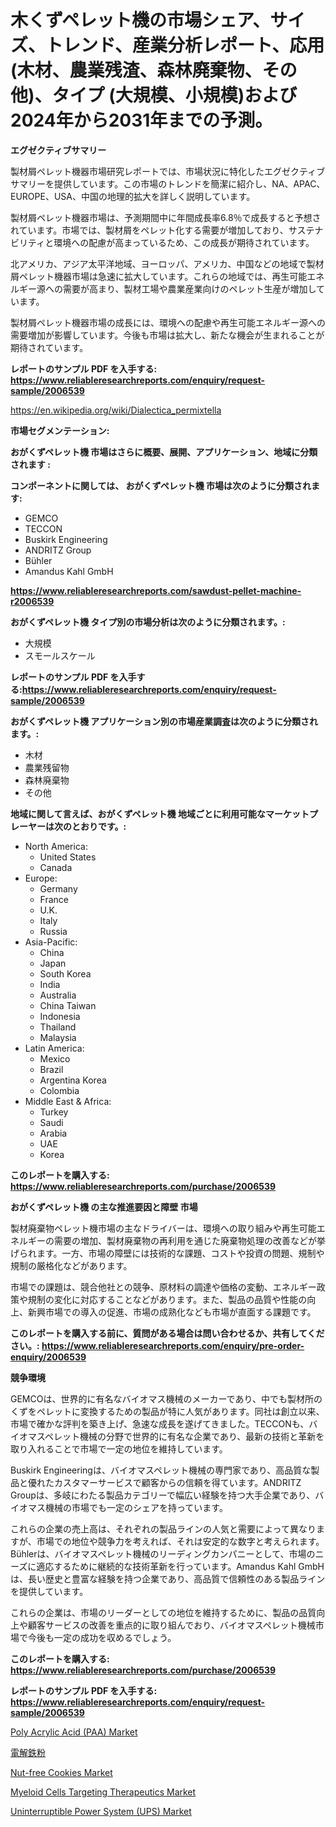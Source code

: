 <p><h1>木くずペレット機の市場シェア、サイズ、トレンド、産業分析レポート、応用 (木材、農業残渣、森林廃棄物、その他)、タイプ (大規模、小規模)および2024年から2031年までの予測。</h1></p><p><strong>エグゼクティブサマリー</strong></p>
<p><p>製材屑ペレット機器市場研究レポートでは、市場状況に特化したエグゼクティブサマリーを提供しています。この市場のトレンドを簡潔に紹介し、NA、APAC、EUROPE、USA、中国の地理的拡大を詳しく説明しています。</p><p>製材屑ペレット機器市場は、予測期間中に年間成長率6.8％で成長すると予想されています。市場では、製材屑をペレット化する需要が増加しており、サステナビリティと環境への配慮が高まっているため、この成長が期待されています。</p><p>北アメリカ、アジア太平洋地域、ヨーロッパ、アメリカ、中国などの地域で製材屑ペレット機器市場は急速に拡大しています。これらの地域では、再生可能エネルギー源への需要が高まり、製材工場や農業産業向けのペレット生産が増加しています。</p><p>製材屑ペレット機器市場の成長には、環境への配慮や再生可能エネルギー源への需要増加が影響しています。今後も市場は拡大し、新たな機会が生まれることが期待されています。</p></p>
<p><strong>レポートのサンプル PDF を入手する: <a href="https://www.reliableresearchreports.com/enquiry/request-sample/2006539">https://www.reliableresearchreports.com/enquiry/request-sample/2006539</a></strong></p>
<p><a href="https://en.wikipedia.org/wiki/Dialectica_permixtella">https://en.wikipedia.org/wiki/Dialectica_permixtella</a></p>
<p><strong>市場セグメンテーション:</strong></p>
<p><strong> おがくずペレット機 市場はさらに概要、展開、アプリケーション、地域に分類されます :</strong></p>
<p><strong>コンポーネントに関しては、 おがくずペレット機 市場は次のように分類されます:</strong></p>
<p><ul><li>GEMCO</li><li>TECCON</li><li>Buskirk Engineering</li><li>ANDRITZ Group</li><li>Bühler</li><li>Amandus Kahl GmbH</li></ul></p>
<p><strong><a href="https://www.reliableresearchreports.com/sawdust-pellet-machine-r2006539">https://www.reliableresearchreports.com/sawdust-pellet-machine-r2006539</a></strong></p>
<p><strong> おがくずペレット機 タイプ別の市場分析は次のように分類されます。:</strong></p>
<p><ul><li>大規模</li><li>スモールスケール</li></ul></p>
<p><strong>レポートのサンプル PDF を入手する:<a href="https://www.reliableresearchreports.com/enquiry/request-sample/2006539">https://www.reliableresearchreports.com/enquiry/request-sample/2006539</a></strong></p>
<p><strong> おがくずペレット機 アプリケーション別の市場産業調査は次のように分類されます。:</strong></p>
<p><ul><li>木材</li><li>農業残留物</li><li>森林廃棄物</li><li>その他</li></ul></p>
<p><strong>地域に関して言えば、おがくずペレット機 地域ごとに利用可能なマーケットプレーヤーは次のとおりです。:</strong></p>
<p><ul>
    <li>
        North America:
        <ul>
            <li>United States</li>
            <li>Canada</li>
        </ul>
    </li>
    <li>
        Europe:
        <ul>
            <li>Germany</li>
            <li>France</li>
            <li>U.K.</li>
            <li>Italy</li>
            <li>Russia</li>
        </ul>
    </li>
    <li>
        Asia-Pacific:
        <ul>
            <li>China</li>
            <li>Japan</li>
            <li>South Korea</li>
            <li>India</li>
            <li>Australia</li>
            <li>China Taiwan</li>
            <li>Indonesia</li>
            <li>Thailand</li>
            <li>Malaysia</li>
        </ul>
    </li>
    <li>
        Latin America:
        <ul>
            <li>Mexico</li>
            <li>Brazil</li>
            <li>Argentina Korea</li>
            <li>Colombia</li>
        </ul>
    </li>
    <li>
        Middle East & Africa:
        <ul>
            <li>Turkey</li>
            <li>Saudi</li>
            <li>Arabia</li>
            <li>UAE</li>
            <li>Korea</li>
        </ul>
    </li>
    </ul></p>
<p><strong>このレポートを購入する: <a href="https://www.reliableresearchreports.com/purchase/2006539">https://www.reliableresearchreports.com/purchase/2006539</a></strong></p>
<p><strong>おがくずペレット機 の主な推進要因と障壁 市場</strong></p>
<p><p>製材廃棄物ペレット機市場の主なドライバーは、環境への取り組みや再生可能エネルギーの需要の増加、製材廃棄物の再利用を通じた廃棄物処理の改善などが挙げられます。一方、市場の障壁には技術的な課題、コストや投資の問題、規制や規制の厳格化などがあります。</p><p>市場での課題は、競合他社との競争、原材料の調達や価格の変動、エネルギー政策や規制の変化に対応することなどがあります。また、製品の品質や性能の向上、新興市場での導入の促進、市場の成熟化なども市場が直面する課題です。</p></p>
<p><strong>このレポートを購入する前に、質問がある場合は問い合わせるか、共有してください。: <a href="https://www.reliableresearchreports.com/enquiry/pre-order-enquiry/2006539">https://www.reliableresearchreports.com/enquiry/pre-order-enquiry/2006539</a></strong></p>
<p><strong>競争環境</strong></p>
<p><p>GEMCOは、世界的に有名なバイオマス機械のメーカーであり、中でも製材所のくずをペレットに変換するための製品が特に人気があります。同社は創立以来、市場で確かな評判を築き上げ、急速な成長を遂げてきました。TECCONも、バイオマスペレット機械の分野で世界的に有名な企業であり、最新の技術と革新を取り入れることで市場で一定の地位を維持しています。</p><p>Buskirk Engineeringは、バイオマスペレット機械の専門家であり、高品質な製品と優れたカスタマーサービスで顧客からの信頼を得ています。ANDRITZ Groupは、多岐にわたる製品カテゴリーで幅広い経験を持つ大手企業であり、バイオマス機械の市場でも一定のシェアを持っています。</p><p>これらの企業の売上高は、それぞれの製品ラインの人気と需要によって異なりますが、市場での地位や競争力を考えれば、それは安定的な数字と考えられます。Bühlerは、バイオマスペレット機械のリーディングカンパニーとして、市場のニーズに適応するために継続的な技術革新を行っています。Amandus Kahl GmbHは、長い歴史と豊富な経験を持つ企業であり、高品質で信頼性のある製品ラインを提供しています。</p><p>これらの企業は、市場のリーダーとしての地位を維持するために、製品の品質向上や顧客サービスの改善を重点的に取り組んでおり、バイオマスペレット機械市場で今後も一定の成功を収めるでしょう。</p></p>
<p><strong>このレポートを購入する: <a href="https://www.reliableresearchreports.com/purchase/2006539">https://www.reliableresearchreports.com/purchase/2006539</a></strong></p>
<p><strong>レポートのサンプル PDF を入手する: <a href="https://www.reliableresearchreports.com/enquiry/request-sample/2006539">https://www.reliableresearchreports.com/enquiry/request-sample/2006539</a></strong><strong></strong></p>
<p><p><a href="https://medium.com/@colin.burgess8756/poly-acrylic-acid-paa-market-market-segmentation-geographical-regions-and-market-forcast-till-bc8369807637">Poly Acrylic Acid (PAA) Market</a></p><p><a href="https://medium.com/@rudysimonis2023/%E3%82%B0%E3%83%AD%E3%83%BC%E3%83%90%E3%83%AB%E9%9B%BB%E8%A7%A3%E9%89%84%E7%B2%89%E5%B8%82%E5%A0%B4%E5%88%86%E6%9E%90-%E3%83%88%E3%83%AC%E3%83%B3%E3%83%89-%E4%BA%88%E6%B8%AC-%E3%81%8A%E3%82%88%E3%81%B3%E6%88%90%E9%95%B7%E6%A9%9F%E4%BC%9A-2024%E5%B9%B4%E3%81%8B%E3%82%892031%E5%B9%B4-%E3%82%92%E5%90%AB%E3%82%80169%E3%83%9A%E3%83%BC%E3%82%B8%E3%81%AE%E5%A0%B1%E5%91%8A%E6%9B%B8-3f56c287e23d">電解鉄粉</a></p><p><a href="https://github.com/JosephMorgnlvXXff/Market-Research-Report-List-1/blob/main/nut-free-cookies-market.md">Nut-free Cookies Market</a></p><p><a href="https://www.linkedin.com/pulse/myeloid-cells-targeting-therapeutics-market-size-growing-cagr-zo8wc?trackingId=D7vSXKVVQgaOY31NNVB5XQ%3D%3D">Myeloid Cells Targeting Therapeutics Market</a></p><p><a href="https://issuu.com/reportprime-2/docs/uninterruptible-power-system-ups-market-size-2030.">Uninterruptible Power System (UPS) Market</a></p></p>